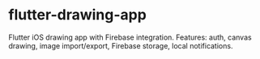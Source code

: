 # flutter-drawing-app
Flutter iOS drawing app with Firebase integration. Features: auth, canvas drawing, image import/export, Firebase storage, local notifications.
